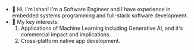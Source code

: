- 👋 Hi, I'm Ishan! I'm a Software Engineer and I have experience in embedded systems programming and full-stack software development. 
- 👀 My key interests: 
    1. Applications of Machine Learning including Generative AI, and it's commercial impact and implications.
    2. Cross-platform native app development.
